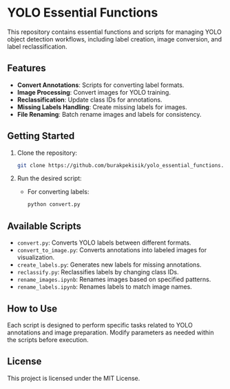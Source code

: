 # YOLO Essential Functions

This repository contains essential functions and scripts for managing YOLO object detection workflows, including label creation, image conversion, and label reclassification.

## Features

- **Convert Annotations**: Scripts for converting label formats.
- **Image Processing**: Convert images for YOLO training.
- **Reclassification**: Update class IDs for annotations.
- **Missing Labels Handling**: Create missing labels for images.
- **File Renaming**: Batch rename images and labels for consistency.

## Getting Started

1. Clone the repository:
   ```bash
   git clone https://github.com/burakpekisik/yolo_essential_functions.git
   ```

2. Run the desired script:
   - For converting labels:
     ```bash
     python convert.py
     ```

## Available Scripts

- `convert.py`: Converts YOLO labels between different formats.
- `convert_to_image.py`: Converts annotations into labeled images for visualization.
- `create_labels.py`: Generates new labels for missing annotations.
- `reclassify.py`: Reclassifies labels by changing class IDs.
- `rename_images.ipynb`: Renames images based on specified patterns.
- `rename_labels.ipynb`: Renames labels to match image names.

## How to Use

Each script is designed to perform specific tasks related to YOLO annotations and image preparation. Modify parameters as needed within the scripts before execution.

## License

This project is licensed under the MIT License.

